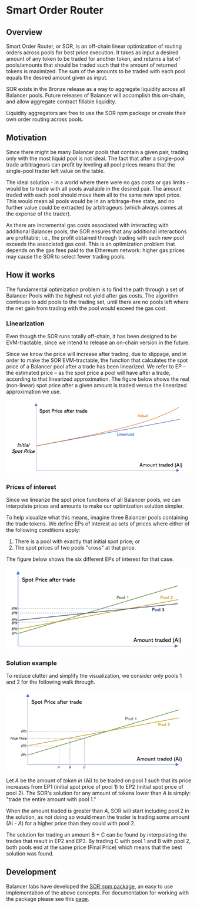 # Smart Order Router

## Overview

Smart Order Router, or SOR, is an off-chain linear optimization of routing orders across pools for best price execution. It takes as input a desired amount of any token to be traded for another token, and returns a list of pools/amounts that should be traded such that the amount of returned tokens is maximized. The sum of the amounts to be traded with each pool equals the desired amount given as input.

SOR exists in the Bronze release as a way to aggregate liquidity across all Balancer pools. Future releases of Balancer will accomplish this on-chain, and allow aggregate contract fillable liquidity.

Liquidity aggregators are free to use the SOR npm package or create their own order routing across pools.

## Motivation

Since there might be many Balancer pools that contain a given pair, trading only with the most liquid pool is not ideal. The fact that after a single-pool trade arbitrageurs can profit by leveling all pool prices means that the single-pool trader left value on the table.

The ideal solution - in a world where there were no gas costs or gas limits - would be to trade with all pools available in the desired pair. The amount traded with each pool should move them all to the same new spot price. This would mean all pools would be in an arbitrage-free state, and no further value could be extracted by arbitrageurs \(which always comes at the expense of the trader\).

As there are incremental gas costs associated with interacting with additional Balancer pools, the SOR ensures that any additional interactions are profitable; i.e., the profit obtained through trading with each new pool exceeds the associated gas cost. This is an optimization problem that depends on the gas fees paid to the Ethereum network: higher gas prices may cause the SOR to select fewer trading pools.

## How it works

The fundamental optimization problem is to find the path through a set of Balancer Pools with the highest net yield after gas costs. The algorithm continues to add pools to the trading set, until there are no pools left where the net gain from trading with the pool would exceed the gas cost.

### Linearization

Even though the SOR runs totally off-chain, it has been designed to be EVM-tractable, since we intend to release an on-chain version in the future.

Since we know the price will increase after trading, due to slippage, and in order to make the SOR EVM-tractable, the function that calculates the spot price of a Balancer pool after a trade has been linearized. We refer to EP – the estimated price – as the spot price a pool will have after a trade, according to that linearized approximation. The figure below shows the real \(non-linear\) spot price after a given amount is traded versus the linearized approximation we use.

![](../../.gitbook/assets/picture1.png)

### Prices of interest

Since we linearize the spot price functions of all Balancer pools, we can interpolate prices and amounts to make our optimization solution simpler.

To help visualize what this means, imagine three Balancer pools containing the trade tokens. We define EPs of interest as sets of prices where either of the following conditions apply:

1. There is a pool with exactly that initial spot price; or
2. The spot prices of two pools "cross" at that price.

The figure below shows the six different EPs of interest for that case.

![](../../.gitbook/assets/picture2.png)

### Solution example

To reduce clutter and simplify the visualization, we consider only pools 1 and 2 for the following walk through.

![](../../.gitbook/assets/picture3.png)

Let _A_ be the amount of _token in_ \(Ai\) to be traded on pool 1 such that its price increases from EP1 \(initial spot price of pool 1\) to EP2 \(initial spot price of pool 2\). The SOR's solution for any amount of tokens lower than _A_ is simply: "trade the entire amount with pool 1."

When the amount traded is greater than _A,_ SOR will start including pool 2 in the solution, as not doing so would mean the trader is trading some amount \(Ai - _A_\) for a higher price than they could with pool 2.

The solution for trading an amount B + C can be found by interpolating the trades that result in EP2 and EP3. By trading C with pool 1 and B with pool 2, both pools end at the same price \(Final Price\) which means that the best solution was found.

## Development

Balancer labs have developed the [SOR npm package](https://www.npmjs.com/package/@balancer-labs/sor), an easy to use implementation of the above concepts. For documentation for working with the package please see this [page](https://docs.balancer.finance/sor/development).

